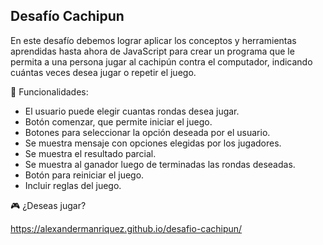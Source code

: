 ## Desafío Cachipun


En este desafío debemos lograr aplicar los conceptos y herramientas aprendidas hasta ahora de JavaScript para crear un programa que le
permita a una persona jugar al cachipún contra el computador, indicando cuántas veces desea jugar o repetir el juego.


🎲 Funcionalidades:

* El usuario puede elegir cuantas rondas desea jugar.
* Botón comenzar, que permite iniciar el juego.
* Botones para seleccionar la opción deseada por el usuario.
* Se muestra mensaje con opciones elegidas por  los jugadores.
* Se muestra el resultado parcial.
* Se muestra al ganador luego de terminadas las rondas deseadas.
* Botón para reiniciar el juego.
* Incluir reglas del juego.


🎮 ¿Deseas jugar?

https://alexandermanriquez.github.io/desafio-cachipun/
